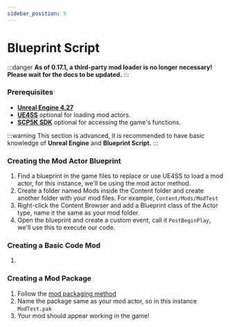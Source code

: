 ```yaml
---
sidebar_position: 5
---
```


# Blueprint Script

:::danger
**As of 0.17.1, a third-party mod loader is no longer necessary! Please wait for the docs to be updated.**
:::

### Prerequisites

* **[Unreal Engine 4.27](https://www.unrealengine.com/en-US/download)**
* **[UE4SS](https://github.com/UE4SS-RE/RE-UE4SS)** optional for loading mod actors.
* **[SCP5K SDK](../../sdk/sdksetup/index.md)** optional for accessing the game's functions.

:::warning
This section is advanced, it is recommended to have basic knowledge of **Unreal Engine** and **Blueprint Script.**
:::

### Creating the Mod Actor Blueprint

1. Find a blueprint in the game files to replace or use UE4SS to load a mod actor, for this instance, we'll be using the mod actor method.
2. Create a folder named Mods inside the Content folder and create another folder with your mod files. For example, `Content/Mods/ModTest`
3. Right-click the Content Browser and add a Blueprint class of the Actor type, name it the same as your mod folder.
4. Open the blueprint and create a custom event, call it `PostBeginPlay`, we'll use this to execute our code.

### Creating a Basic Code Mod

1. 

### Creating a Mod Package

1. Follow the [mod packaging method](../../basics/creatingpackages/index.md)
2. Name the package same as your mod actor, so in this instance `ModTest.pak`
3. Your mod should appear working in the game!